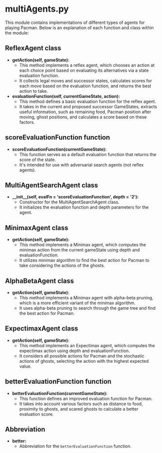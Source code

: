 <!DOCTYPE html>
<html lang="en">
<head>
<meta charset="UTF-8">
<meta name="viewport" content="width=device-width, initial-scale=1.0">
<title>README - multiAgents.py</title>
</head>
<body>

<h1>multiAgents.py</h1>

<p>This module contains implementations of different types of agents for playing Pacman. Below is an explanation of each function and class within the module:</p>

<h2>ReflexAgent class</h2>

<ul>
  <li><strong>getAction(self, gameState):</strong>
    <ul>
      <li>This method implements a reflex agent, which chooses an action at each choice point based on evaluating its alternatives via a state evaluation function.</li>
      <li>It collects legal moves and successor states, calculates scores for each move based on the evaluation function, and returns the best action to take.</li>
    </ul>
  </li>
  
  <li><strong>evaluationFunction(self, currentGameState, action):</strong>
    <ul>
      <li>This method defines a basic evaluation function for the reflex agent.</li>
      <li>It takes in the current and proposed successor GameStates, extracts useful information, such as remaining food, Pacman position after moving, ghost positions, and calculates a score based on these factors.</li>
    </ul>
  </li>
</ul>

<h2>scoreEvaluationFunction function</h2>

<ul>
  <li><strong>scoreEvaluationFunction(currentGameState):</strong>
    <ul>
      <li>This function serves as a default evaluation function that returns the score of the state.</li>
      <li>It's intended for use with adversarial search agents (not reflex agents).</li>
    </ul>
  </li>
</ul>

<h2>MultiAgentSearchAgent class</h2>

<ul>
  <li><strong>__init__(self, evalFn = 'scoreEvaluationFunction', depth = '2'):</strong>
    <ul>
      <li>Constructor for the MultiAgentSearchAgent class.</li>
      <li>It initializes the evaluation function and depth parameters for the agent.</li>
    </ul>
  </li>
</ul>

<h2>MinimaxAgent class</h2>

<ul>
  <li><strong>getAction(self, gameState):</strong>
    <ul>
      <li>This method implements a Minimax agent, which computes the minimax action from the current gameState using depth and evaluationFunction.</li>
      <li>It utilizes minimax algorithm to find the best action for Pacman to take considering the actions of the ghosts.</li>
    </ul>
  </li>
</ul>

<h2>AlphaBetaAgent class</h2>

<ul>
  <li><strong>getAction(self, gameState):</strong>
    <ul>
      <li>This method implements a Minimax agent with alpha-beta pruning, which is a more efficient variant of the minimax algorithm.</li>
      <li>It uses alpha-beta pruning to search through the game tree and find the best action for Pacman.</li>
    </ul>
  </li>
</ul>

<h2>ExpectimaxAgent class</h2>

<ul>
  <li><strong>getAction(self, gameState):</strong>
    <ul>
      <li>This method implements an Expectimax agent, which computes the expectimax action using depth and evaluationFunction.</li>
      <li>It considers all possible actions for Pacman and the stochastic actions of ghosts, selecting the action with the highest expected value.</li>
    </ul>
  </li>
</ul>

<h2>betterEvaluationFunction function</h2>

<ul>
  <li><strong>betterEvaluationFunction(currentGameState):</strong>
    <ul>
      <li>This function defines an improved evaluation function for Pacman.</li>
      <li>It takes into account various factors such as distance to food, proximity to ghosts, and scared ghosts to calculate a better evaluation score.</li>
    </ul>
  </li>
</ul>

<h2>Abbreviation</h2>

<ul>
  <li><strong>better:</strong>
    <ul>
      <li>Abbreviation for the <code>betterEvaluationFunction</code> function.</li>
    </ul>
  </li>
</ul>

</body>
</html>
